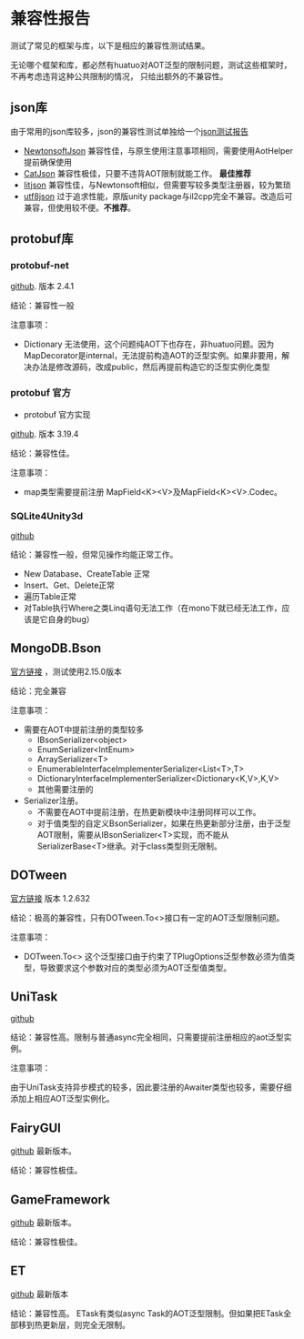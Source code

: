 # 兼容性报告

测试了常见的框架与库，以下是相应的兼容性测试结果。

无论哪个框架和库，都必然有huatuo对AOT泛型的限制问题，测试这些框架时，不再考虑违背这种公共限制的情况，
只给出额外的不兼容性。

## json库

由于常用的json库较多，json的兼容性测试单独给一个[json测试报告](compatible_json.md)

- [NewtonsoftJson](https://github.com/jilleJr/Newtonsoft.Json-for-Unity) 兼容性佳，与原生使用注意事项相同，需要使用AotHelper提前确保使用
- [CatJson](https://github.com/CatImmortal/CatJson) 兼容性极佳，只要不违背AOT限制就能工作。 **最佳推荐**
- [litjson](https://github.com/LitJSON/litjson) 兼容性佳，与Newtonsoft相似，但需要写较多类型注册器，较为繁琐
- [utf8json](https://github.com/neuecc/Utf8Json) 过于追求性能，原版unity package与il2cpp完全不兼容。改造后可兼容，但使用较不便。**不推荐**。

## protobuf库

### protobuf-net

[github](https://github.com/protobuf-net/protobuf-net). 版本 2.4.1

结论：兼容性一般

注意事项：

- Dictionary 无法使用，这个问题纯AOT下也存在，非huatuo问题。因为MapDecorator是internal，无法提前构造AOT的泛型实例。如果非要用，解决办法是修改源码，改成public，然后再提前构造它的泛型实例化类型

### protobuf 官方

- protobuf 官方实现

[github](https://github.com/protocolbuffers/protobuf).  版本 3.19.4

结论：兼容性佳。

注意事项：

- map类型需要提前注册 MapField&lt;K&gt;&lt;V&gt;及MapField&lt;K&gt;&lt;V&gt;.Codec。

### SQLite4Unity3d

[github](https://github.com/robertohuertasm/SQLite4Unity3d)

结论：兼容性一般，但常见操作均能正常工作。

- New Database、CreateTable 正常
- Insert、Get、Delete正常
- 遍历Table正常
- 对Table执行Where之类Linq语句无法工作（在mono下就已经无法工作，应该是它自身的bug）

## MongoDB.Bson

[官方链接](http://mongodb.github.io/mongo-java-driver/3.4/bson/) ，测试使用2.15.0版本

结论：完全兼容

注意事项：

- 需要在AOT中提前注册的类型较多
  - IBsonSerializer&lt;object&gt;
  - EnumSerializer&lt;IntEnum&gt;
  - ArraySerializer&lt;T&gt;
  - EnumerableInterfaceImplementerSerializer&lt;List&lt;T&gt;,T&gt;
  - DictionaryInterfaceImplementerSerializer&lt;Dictionary&lt;K,V&gt;,K,V&gt;
  - 其他需要注册的
- Serializer注册。
  - 不需要在AOT中提前注册，在热更新模块中注册同样可以工作。
  - 对于值类型的自定义BsonSerializer，如果在热更新部分注册，由于泛型AOT限制，需要从IBsonSerializer&lt;T&gt;实现，而不能从SerializerBase&lt;T&gt;继承。对于class类型则无限制。

## DOTween

[官方链接](http://dotween.demigiant.com/index.php) 版本 1.2.632

结论：极高的兼容性，只有DOTween.To&lt;&gt;接口有一定的AOT泛型限制问题。

注意事项：

- DOTween.To&lt;&gt; 这个泛型接口由于约束了TPlugOptions泛型参数必须为值类型，导致要求这个参数对应的类型必须为AOT泛型值类型。

## UniTask

[github](https://github.com/Cysharp/UniTask)

结论：兼容性高。限制与普通async完全相同，只需要提前注册相应的aot泛型实例。

注意事项：

由于UniTask支持异步模式的较多，因此要注册的Awaiter类型也较多，需要仔细添加上相应AOT泛型实例化。

## FairyGUI

[github](https://github.com/fairygui/FairyGUI-unity) 最新版本。

结论：兼容性极佳。

## GameFramework

[github](https://github.com/EllanJiang/GameFramework) 最新版本。

结论：兼容性极佳。

## ET

[github](https://github.com/egametang/ET) 最新版本

结论：兼容性高。 ETask有类似async Task的AOT泛型限制。但如果把ETask全部移到热更新层，则完全无限制。
